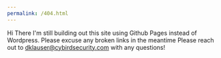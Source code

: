 ```yaml
---
permalink: /404.html
---
```

Hi There
I'm still building out this site using Github Pages instead of Wordpress. Please excuse any broken links in the meantime
Please reach out to dklauser@cybirdsecurity.com with any questions!
